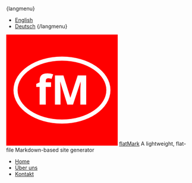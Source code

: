{langmenu}
- [English](/en)
- [Deutsch](/de)
{/langmenu}

![Logo](/files/logo.gif)
[flatMark](/de)
A lightweight, flat-file Markdown-based site generator

- [Home](/de/home)
- [Über uns](/de/ueber-uns)
- [Kontakt](/de/kontakt)